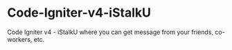 # Code-Igniter-v4-iStalkU
Code Igniter v4 - iStalkU where you can get message from your friends, co-workers, etc.
